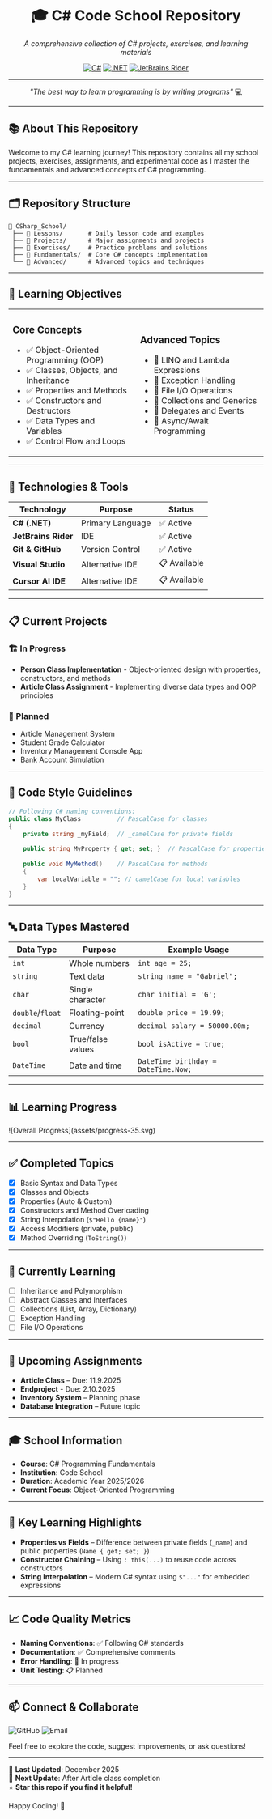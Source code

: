 <div align="center">

# 🎓 C# Code School Repository

*A comprehensive collection of C# projects, exercises, and learning materials*

[![C#](https://img.shields.io/badge/C%23-239120?style=for-the-badge&logo=c-sharp&logoColor=white)](https://docs.microsoft.com/en-us/dotnet/csharp/)
[![.NET](https://img.shields.io/badge/.NET-5C2D91?style=for-the-badge&logo=.net&logoColor=white)](https://dotnet.microsoft.com/)
[![JetBrains Rider](https://img.shields.io/badge/Rider-000000.svg?style=for-the-badge&logo=Rider&logoColor=white&color=black&labelColor=crimson)](https://www.jetbrains.com/rider/)

---

*"The best way to learn programming is by writing programs"* 💻

</div>

---

## 📚 About This Repository

Welcome to my C# learning journey! This repository contains all my school projects, exercises, assignments, and experimental code as I master the fundamentals and advanced concepts of C# programming.

---

## 🗂️ Repository Structure

```
📁 CSharp_School/
 ├── 📂 Lessons/       # Daily lesson code and examples
 ├── 📂 Projects/      # Major assignments and projects
 ├── 📂 Exercises/     # Practice problems and solutions
 ├── 📂 Fundamentals/  # Core C# concepts implementation
 └── 📂 Advanced/      # Advanced topics and techniques
```

---

## 🎯 Learning Objectives

<table>
<tr>
<td width="50%">

### Core Concepts
- ✅ Object-Oriented Programming (OOP)
- ✅ Classes, Objects, and Inheritance
- ✅ Properties and Methods
- ✅ Constructors and Destructors
- ✅ Data Types and Variables
- ✅ Control Flow and Loops

</td>
<td width="50%">

### Advanced Topics
- 🔄 LINQ and Lambda Expressions
- 🔄 Exception Handling
- 🔄 File I/O Operations
- 🔄 Collections and Generics
- 🔄 Delegates and Events
- 🔄 Async/Await Programming

</td>
</tr>
</table>

---

## 🔧 Technologies & Tools

<div align="center">

| Technology          | Purpose           | Status      |
|---------------------|------------------|-------------|
| **C# (.NET)**       | Primary Language | ✅ Active   |
| **JetBrains Rider** | IDE              | ✅ Active   |
| **Git & GitHub**    | Version Control  | ✅ Active   |
| **Visual Studio**   | Alternative IDE  | 📋 Available|
| **Cursor AI IDE**   | Alternative IDE  | 📋 Available|

</div>

---

## 📋 Current Projects

### 🏗️ In Progress
- **Person Class Implementation** - Object-oriented design with properties, constructors, and methods  
- **Article Class Assignment** - Implementing diverse data types and OOP principles  

### 📝 Planned
- Article Management System  
- Student Grade Calculator  
- Inventory Management Console App  
- Bank Account Simulation  

---

## 🎨 Code Style Guidelines

```csharp
// Following C# naming conventions:
public class MyClass          // PascalCase for classes
{
    private string _myField;  // _camelCase for private fields
    
    public string MyProperty { get; set; }  // PascalCase for properties
    
    public void MyMethod()    // PascalCase for methods
    {
        var localVariable = ""; // camelCase for local variables
    }
}
```

---

## 🔤 Data Types Mastered

| Data Type | Purpose              | Example Usage                    |
|-----------|----------------------|----------------------------------|
| `int`     | Whole numbers        | `int age = 25;`                  |
| `string`  | Text data            | `string name = "Gabriel";`       |
| `char`    | Single character     | `char initial = 'G';`            |
| `double`/`float` | Floating-point | `double price = 19.99;`          |
| `decimal` | Currency             | `decimal salary = 50000.00m;`    |
| `bool`    | True/false values    | `bool isActive = true;`          |
| `DateTime`| Date and time        | `DateTime birthday = DateTime.Now;` |

---

## 📊 Learning Progress

<div>
![Overall Progress](assets/progress-35.svg)
</div>

---

## ✅ Completed Topics

- [x] Basic Syntax and Data Types  
- [x] Classes and Objects  
- [x] Properties (Auto & Custom)  
- [x] Constructors and Method Overloading  
- [x] String Interpolation (`$"Hello {name}"`)  
- [x] Access Modifiers (private, public)  
- [x] Method Overriding (`ToString()`)  

---

## 🔄 Currently Learning

- [ ] Inheritance and Polymorphism  
- [ ] Abstract Classes and Interfaces  
- [ ] Collections (List, Array, Dictionary)  
- [ ] Exception Handling  
- [ ] File I/O Operations  

---

## 📅 Upcoming Assignments

- **Article Class** – Due: 11.9.2025  
- **Endproject** - Due: 2.10.2025
- **Inventory System** – Planning phase  
- **Database Integration** – Future topic  

---

## 🎓 School Information

- **Course**: C# Programming Fundamentals  
- **Institution**: Code School  
- **Duration**: Academic Year 2025/2026  
- **Current Focus**: Object-Oriented Programming  

---

## 🌟 Key Learning Highlights

- **Properties vs Fields** – Difference between private fields (`_name`) and public properties (`Name { get; set; }`)  
- **Constructor Chaining** – Using `: this(...)` to reuse code across constructors  
- **String Interpolation** – Modern C# syntax using `$"..."` for embedded expressions  

---

## 📈 Code Quality Metrics

- **Naming Conventions**: ✅ Following C# standards  
- **Documentation**: ✅ Comprehensive comments  
- **Error Handling**: 🔄 In progress  
- **Unit Testing**: 📋 Planned  

---

## 📫 Connect & Collaborate

<div>
<img src="https://img.shields.io/badge/GitHub-100000?style=for-the-badge&logo=github&logoColor=white" alt="GitHub"> 
<img src="https://img.shields.io/badge/Email-D14836?style=for-the-badge&logo=gmail&logoColor=white" alt="Email">
</div>

Feel free to explore the code, suggest improvements, or ask questions!  

---

📅 **Last Updated**: December 2025  
🎯 **Next Update**: After Article class completion  
⭐ **Star this repo if you find it helpful!**  

Happy Coding! 🚀
